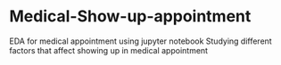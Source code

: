 # Medical-Show-up-appointment
EDA for medical appointment using jupyter notebook
Studying different factors that affect showing up in medical appointment
